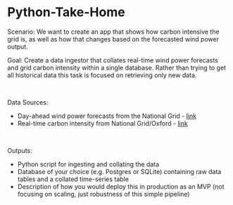 # Python-Take-Home

Scenario: We want to create an app that shows how carbon intensive the grid is, as well as how that changes based on the forecasted wind power output.

Goal: Create a data ingestor that collates real-time wind power forecasts and grid carbon intensity within a single database. Rather than trying to get all historical data this task is focused on retrieving only new data.

<br>

Data Sources:

* Day-ahead wind power forecasts from the National Grid - [link](data.nationalgrideso.com/demand/day-ahead-wind-forecast/r/day_ahead_wind_forecast)
* Real-time carbon intensity from National Grid/Oxford - [link](carbon-intensity.github.io/api-definitions)

<br>

Outputs:

* Python script for ingesting and collating the data
* Database of your choice (e.g. Postgres or SQLite) containing raw data tables and a collated time-series table
* Description of how you would deploy this in production as an MVP (not focusing on scaling, just robustness of this simple pipeline)
